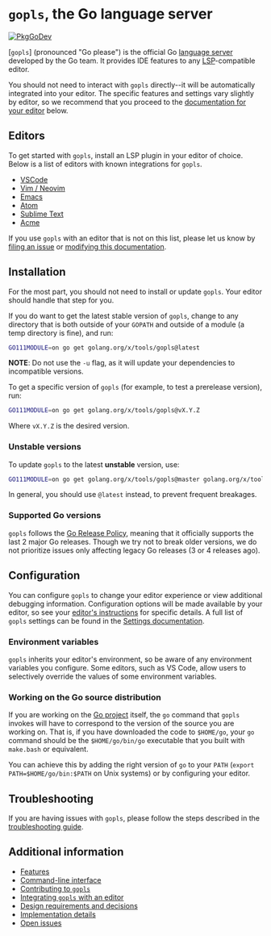 # `gopls`, the Go language server

[![PkgGoDev](https://pkg.go.dev/badge/golang.org/x/tools/gopls)](https://pkg.go.dev/golang.org/x/tools/gopls)

[`gopls`] (pronounced "Go please") is the official Go [language server]
developed by the Go team. It provides IDE features to any [LSP]-compatible
editor.

<!--TODO(rstambler): Add gifs here.-->

You should not need to interact with `gopls` directly--it will be automatically
integrated into your editor. The specific features and settings vary slightly
by editor, so we recommend that you proceed to the [documentation for your
editor](#editors) below.

## Editors

To get started with `gopls`, install an LSP plugin in your editor of choice.
Below is a list of editors with known integrations for `gopls`.

* [VSCode](https://github.com/golang/vscode-go)
* [Vim / Neovim](doc/vim.md)
* [Emacs](doc/emacs.md)
* [Atom](https://github.com/MordFustang21/ide-gopls)
* [Sublime Text](doc/subl.md)
* [Acme](https://github.com/fhs/acme-lsp)

If you use `gopls` with an editor that is not on this list, please let us know
by [filing an issue](#new-issue) or [modifying this documentation](doc/contributing.md).

## Installation

For the most part, you should not need to install or update `gopls`. Your
editor should handle that step for you.

If you do want to get the latest stable version of `gopls`, change to any
directory that is both outside of your `GOPATH` and outside of a module (a temp
directory is fine), and run:

```sh
GO111MODULE=on go get golang.org/x/tools/gopls@latest
```

**NOTE**: Do not use the `-u` flag, as it will update your dependencies to
incompatible versions.

To get a specific version of `gopls` (for example, to test a prerelease
version), run:

```sh
GO111MODULE=on go get golang.org/x/tools/gopls@vX.Y.Z
```

Where `vX.Y.Z` is the desired version.

### Unstable versions

To update `gopls` to the latest **unstable** version, use:

```sh
GO111MODULE=on go get golang.org/x/tools/gopls@master golang.org/x/tools@master
```

In general, you should use `@latest` instead, to prevent frequent breakages.

### Supported Go versions

`gopls` follows the
[Go Release Policy](https://golang.org/doc/devel/release.html#policy),
meaning that it officially supports the last 2 major Go releases. Though we
try not to break older versions, we do not prioritize issues only affecting
legacy Go releases (3 or 4 releases ago).

## Configuration

You can configure `gopls` to change your editor experience or view additional
debugging information. Configuration options will be made available by your
editor, so see your [editor's instructions](#editors) for specific details. A
full list of `gopls` settings can be found in the [Settings documentation](doc/settings.md).

### Environment variables

`gopls` inherits your editor's environment, so be aware of any environment
variables you configure. Some editors, such as VS Code, allow users to
selectively override the values of some environment variables.

### Working on the Go source distribution

If you are working on the [Go project] itself, the `go` command that `gopls`
invokes will have to correspond to the version of the source you are working
on. That is, if you have downloaded the code to `$HOME/go`, your `go` command
should be the `$HOME/go/bin/go` executable that you built with `make.bash` or
equivalent.

You can achieve this by adding the right version of `go` to your `PATH`
(`export PATH=$HOME/go/bin:$PATH` on Unix systems) or by configuring your
editor.

## Troubleshooting

If you are having issues with `gopls`, please follow the steps described in the
[troubleshooting guide](doc/troubleshooting.md).

## Additional information

* [Features](doc/features.md)
* [Command-line interface](doc/command-line.md)
* [Contributing to `gopls`](doc/contributing.md)
* [Integrating `gopls` with an editor](doc/design/integrating.md)
* [Design requirements and decisions](doc/design/design.md)
* [Implementation details](doc/design/implementation.md)
* [Open issues](https://github.com/golang/go/issues?q=is%3Aissue+is%3Aopen+label%3Agopls)

[language server]: https://langserver.org
[LSP]: https://microsoft.github.io/language-server-protocol/
[Go project]: https://go.googlesource.com/go
[Gophers Slack]: https://gophers.slack.com/
